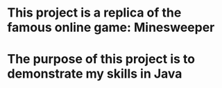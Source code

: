 # This project is a replica of the famous online game: Minesweeper
# The purpose of this project is to demonstrate my skills in Java
